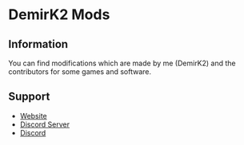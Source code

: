 # DemirK2 Mods

## Information
You can find modifications which are made by me (DemirK2) and the contributors for some games and software.

## Support
* [Website](https://www.pokenix.com)
* [Discord Server](https://discord.gg/STcThtu)
* [Discord](https://discord.com/users/355764859599585283)